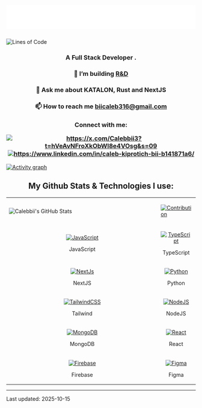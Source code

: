 
<h1 align="center"><img src="./name.svg" ></h1>




<!-- ![Lines of code](https://img.shields.io/badge/dynamic/json?url=https%3A%2F%2Fapi.github.com%2Frepos%2FCalebbii%2FREPO%2Fstats%2Fcode_frequency&query=%24..%5B1%5D&label=Total%20Lines&color=blue) -->
<p align="center">

![Lines of Code](https://img.shields.io/badge/Total%20LOC-326%20lines-8A2BE2?style=for-the-badgehttps://img.shields.io/badge/Total%20LOC-326%20lines-8A2BE2?style=for-the-badgehttps://img.shields.io/badge/Total%20LOC-324%20lines-8A2BE2?style=for-the-badgehttps://img.shields.io/badge/Total%20LOC-0%20lines-8A2BE2?style=for-the-badge&logo=visual-studio-code&logoColor=whitelogo=visual-studio-codehttps://img.shields.io/badge/Total%20LOC-0%20lines-8A2BE2?style=for-the-badge&logo=visual-studio-code&logoColor=whitelogoColor=whitelogo=visual-studio-codehttps://img.shields.io/badge/Total%20LOC-324%20lines-8A2BE2?style=for-the-badgehttps://img.shields.io/badge/Total%20LOC-0%20lines-8A2BE2?style=for-the-badge&logo=visual-studio-code&logoColor=whitelogo=visual-studio-codehttps://img.shields.io/badge/Total%20LOC-0%20lines-8A2BE2?style=for-the-badge&logo=visual-studio-code&logoColor=whitelogoColor=whitelogoColor=whitelogo=visual-studio-codehttps://img.shields.io/badge/Total%20LOC-326%20lines-8A2BE2?style=for-the-badgehttps://img.shields.io/badge/Total%20LOC-324%20lines-8A2BE2?style=for-the-badgehttps://img.shields.io/badge/Total%20LOC-0%20lines-8A2BE2?style=for-the-badge&logo=visual-studio-code&logoColor=whitelogo=visual-studio-codehttps://img.shields.io/badge/Total%20LOC-0%20lines-8A2BE2?style=for-the-badge&logo=visual-studio-code&logoColor=whitelogoColor=whitelogo=visual-studio-codehttps://img.shields.io/badge/Total%20LOC-324%20lines-8A2BE2?style=for-the-badgehttps://img.shields.io/badge/Total%20LOC-0%20lines-8A2BE2?style=for-the-badge&logo=visual-studio-code&logoColor=whitelogo=visual-studio-codehttps://img.shields.io/badge/Total%20LOC-0%20lines-8A2BE2?style=for-the-badge&logo=visual-studio-code&logoColor=whitelogoColor=whitelogoColor=whitelogoColor=white)

</p>

<h3 align="center">A Full Stack Developer .</h3>

<h3 align="center"> 🌱 I’m building <a href="https://www.vennt.io/" target="_blank">R&D</a></h3>

<h3 align="center"> 💬 Ask me about KATALON, Rust and NextJS</h3>

<h3 align="center"> 📫 How to reach me <a href="mailto:biicaleb316@gmail.com">biicaleb316@gmail.com</a></h3>
 
<h3 align="center">Connect with me: <p>
<a href="https://x.com/?t=hVeAvNFroXkObWl8e4VOsg&s=09" target="blank"><img align="center" src="https://raw.githubusercontent.com/rahuldkjain/github-profile-readme-generator/master/src/images/icons/Social/twitter.svg" alt="https://x.com/Calebbii3?t=hVeAvNFroXkObWl8e4VOsg&s=09" height="30" width="40" /></a>
<a href="https://www.linkedin.com/in/caleb-kiprotich-bii-b141871a6" target="blank"><img align="center" src="https://raw.githubusercontent.com/rahuldkjain/github-profile-readme-generator/master/src/images/icons/Social/linked-in-alt.svg" alt="https://www.linkedin.com/in/caleb-kiprotich-bii-b141871a6/" height="30" width="40" /></a>
</p>
</h3>


<div>
    <a href="https://github.com/ashutosh00710/github-readme-activity-graph">
        <img src="https://github-readme-activity-graph.vercel.app/graph?username=Calebbii&theme=xcode&hide_border=true" alt="Activity graph">
    </a>
</div>




<h2 align="center"> My Github Stats & Technologies I use:</h2>

<table>
  <tr>
    <td>
      <div style="display: flex; justify-content: center; align-items: center; flex-direction: column;">
    <img width="390" src="https://github-readme-stats.vercel.app/api?username=Calebbii&theme=transparent&count_private=true&show_icons=true&rank_icon=github&locale=en" alt="Calebbii's GitHub Stats" />
  </div>
    </td>
    <td>
       <a href="http://www.github.com/calebbii"><img alt="Contribution" src="https://github-readme-streak-stats.herokuapp.com/?user=calebbii&stroke=ffffff&background=1d2a3a&ring=5BCDEC&fire=5BCDEC&currStreakNum=ffffff&currStreakLabel=5BCDEC&sideNums=ffffff&sideLabels=ffffff&dates=ffffff&hide_border=true" /></a>
    </td>
    </td>
    <td>
      <img width="280" src="https://github-readme-stats.vercel.app/api/top-langs?username=Calebbii&theme=transparent&layout=donut&hide=css,php,ClassASP&langs_count=2&border_radius=10&show_icons=true&locale=en" alt="Calebbii's Most Used Languages" />
    </td>
  <tr>
  <tr>
    <td>
      <p align="center">
        <a href="https://developer.mozilla.org/en-US/docs/Web/JavaScript" target="_blank" rel="noreferrer">
          <img src="https://raw.githubusercontent.com/danielcranney/readme-generator/main/public/icons/skills/javascript-colored.svg" width="36" height="36" alt="JavaScript" />
        </a>
        <p align="center">JavaScript</p>
      </p>
    </td>
    <td>           
      <p align="center">
        <a href="https://www.typescriptlang.org/" target="_blank" rel="noreferrer">
          <img src="https://raw.githubusercontent.com/danielcranney/readme-generator/main/public/icons/skills/typescript-colored.svg" width="36" height="36" alt="TypeScript" />
      </a>
        <p align="center">TypeScript</p>
      </p>
    </td>
    <td>
      <p align="center">
        <a href="https://developer.mozilla.org/en-US/docs/Glossary/HTML5" target="_blank" rel="noreferrer">
          <img src="https://raw.githubusercontent.com/danielcranney/readme-generator/main/public/icons/skills/html5-colored.svg" width="36" height="36" alt="HTML5" />
        </a>
        <p align="center">HTML5</p>
      </p>
    </td>
  </tr>
  <tr>
    <td>            
      <p align="center">
        <a href="https://nextjs.org/docs" target="_blank" rel="noreferrer">
          <img src="https://raw.githubusercontent.com/danielcranney/readme-generator/main/public/icons/skills/nextjs-colored.svg" width="36" height="36" alt="NextJs" />
      </a>
        <p align="center">NextJS</p>
      </p>
    </td>
    <td>
      <p align="center">
        <a href="https://python.org/" target="_blank" rel="noreferrer">
          <img src="https://upload.wikimedia.org/wikipedia/commons/thumb/c/c3/Python-logo-notext.svg/1869px-Python-logo-notext.svg.png" width="36" height="36" alt="Python" />
      </a>
        <p align="center">Python</p>
      </p>
    </td>
    <td>
      <p align="center">
        <a href="https://www.w3.org/TR/CSS/#css" target="_blank" rel="noreferrer">
          <img src="https://raw.githubusercontent.com/danielcranney/readme-generator/main/public/icons/skills/css3-colored.svg" width="36" height="36" alt="CSS3" />
      </a>
        <p align="center">CSS</p>
      </p>
    </td>
  </tr>

  <tr>
    <td>      
      <p align="center">
        <a href="https://tailwindcss.com/" target="_blank" rel="noreferrer">
          <img src="https://raw.githubusercontent.com/danielcranney/readme-generator/main/public/icons/skills/tailwindcss-colored.svg" width="36" height="36" alt="TailwindCSS" />
        </a>
        <p align="center">Tailwind</p>
      </p>
    </td>
    <td>            
      <p align="center">
        <a href="https://nodejs.org/en/" target="_blank" rel="noreferrer">
        <img src="https://raw.githubusercontent.com/danielcranney/readme-generator/main/public/icons/skills/nodejs-colored.svg" width="36" height="36" alt="NodeJS" />
      </a>
        <p align="center">NodeJS</p>
      </p>
    </td>
    <td>           
      <p align="center">
        <a href="https://expressjs.com/" target="_blank" rel="noreferrer">
          <img src="https://raw.githubusercontent.com/danielcranney/readme-generator/main/public/icons/skills/express-colored.svg" width="36" height="36" alt="Express" />
        </a>
        <p align="center">ExpressJS</p>
      </p>
    </td>
  </tr>

  <tr>
    <td>             
      <p align="center">
        <a href="https://www.mongodb.com/" target="_blank" rel="noreferrer">
          <img src="https://raw.githubusercontent.com/danielcranney/readme-generator/main/public/icons/skills/mongodb-colored.svg" width="36" height="36" alt="MongoDB" />
        </a>
        <p align="center">MongoDB</p>
      </p>
    </td>
    <td>
      <p align="center">
        <a href="https://reactjs.org/" target="_blank" rel="noreferrer">
          <img src="https://raw.githubusercontent.com/danielcranney/readme-generator/main/public/icons/skills/react-colored.svg" width="36" height="36" alt="React" />
        </a>
        <p align="center">React</p>
      </p>
    </td>
    <td>           
      <p align="center">
        <a href="https://angular.io/" target="_blank" rel="noreferrer">
          <img src="https://static-00.iconduck.com/assets.00/file-type-angular-icon-1907x2048-tobdkjt1.png" width="36" height="36" alt="Angular" />
      </a>
        <p align="center">Angular</p>
      </p>
    </td>
  </tr>
  <tr>
    <td>
      <p align="center">
          <a href="https://firebase.google.com/" target="_blank" rel="noreferrer">
          <img src="https://raw.githubusercontent.com/danielcranney/readme-generator/main/public/icons/skills/firebase-colored.svg" width="36" height="36" alt="Firebase" />
          </a>
        <p align="center">Firebase</p>
      </p>      
    </td>
    <td>
      <p align="center">
        <a href="https://www.figma.com/" target="_blank" rel="noreferrer">
          <img src="https://raw.githubusercontent.com/danielcranney/readme-generator/main/public/icons/skills/figma-colored.svg" width="36" height="36" alt="Figma" />
        </a>
        <p align="center">Figma</p>
      </p>
    </td>
    <td>
      <p align="center">
        <a href="https://katalon.com/" target="_blank" rel="noreferrer">
          <img src="https://d3ml3b6vywsj0z.cloudfront.net/website/product-images/Katalon.jpg" width="36" height="36" alt="Katalon" />
      </a>
        <p align="center">Katalon</p>
      </p>
    </td>
  </tr>

</table>

---
Last updated: 2025-10-15
